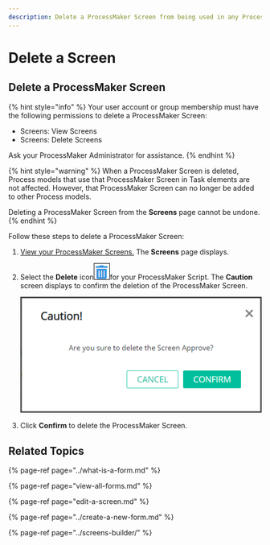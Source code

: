 ```yaml
---
description: Delete a ProcessMaker Screen from being used in any Process.
---
```


# Delete a Screen

## Delete a ProcessMaker Screen

{% hint style="info" %}
Your user account or group membership must have the following permissions to delete a ProcessMaker Screen:

* Screens: View Screens
* Screens: Delete Screens

Ask your ProcessMaker Administrator for assistance.
{% endhint %}

{% hint style="warning" %}
When a ProcessMaker Screen is deleted, Process models that use that ProcessMaker Screen in Task elements are not affected. However, that ProcessMaker Screen can no longer be added to other Process models.

Deleting a ProcessMaker Screen from the **Screens** page cannot be undone.
{% endhint %}

Follow these steps to delete a ProcessMaker Screen:

1. [View your ProcessMaker Screens.](view-all-forms.md) The **Screens** page displays.
2. Select the **Delete** icon![](../../../.gitbook/assets/trash-icon-process-modeler-processes.png)for your ProcessMaker Script. The **Caution** screen displays to confirm the deletion of the ProcessMaker Screen.

   ![](../../../.gitbook/assets/caution-screen-removal-screen-processes.png)

3. Click **Confirm** to delete the ProcessMaker Screen.

## Related Topics

{% page-ref page="../what-is-a-form.md" %}

{% page-ref page="view-all-forms.md" %}

{% page-ref page="edit-a-screen.md" %}

{% page-ref page="../create-a-new-form.md" %}

{% page-ref page="../screens-builder/" %}

